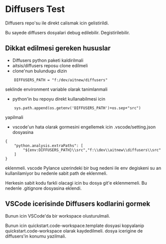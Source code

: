 # Diffusers Test

Diffusers repo'su ile direkt calismak icin gelistirildi.

Bu sayede diffusers dosyalari debug edilebilir. Degistirilebilir.

## Dikkat edilmesi gereken hususlar

- Diffusers python paketi kaldirilmali
- aitsis/diffusers reposu clone edilmeli
- clone'nun bulundugu dizin 
```
    DIFFUSERS_PATH = "f:/dev/aitnew/diffusers"
```
seklinde environment variable olarak tanimlanmali

- python'in bu repoyu direkt kullanabilmesi icin
```
    sys.path.append(os.getenv('DIFFUSERS_PATH')+os.sep+"src")
```
yapilmali

- vscode'un hata olarak gormesini engellemek icin .vscode/setting.json dosyasina
```
{
    "python.analysis.extraPaths": [
        "${env:DIFFUSERS_PATH}\\src","f:\\dev\\aitnew\\diffusers\\src"    
    ]  
}
```

eklenmeli. vscode Pylance uzerindeki bir bug nedeni ile env degiskeni su an kullanilamiyor bu nedenle sabit path de eklenmeli.

Herkesin sabit kodu farkli olacagi icin bu dosya git'e eklenmemeli.
Bu nedenle .gitignore dosyasina eklendi.

## VSCode icerisinde Diffusers kodlarini gormek

Bunun icin VSCode'da bir workspace olusturulmali. 

Bunun icin 
quickstart.code-workspace.template
dosyasi kopyalanip quickstart.code-workspace olarak kaydedilmeli.
dosya icerigine de diffusers'in konumu yazilmali.






